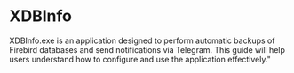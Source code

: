 # XDBInfo
XDBInfo.exe is an application designed to perform automatic backups of Firebird databases and send notifications via Telegram. This guide will help users understand how to configure and use the application effectively."
